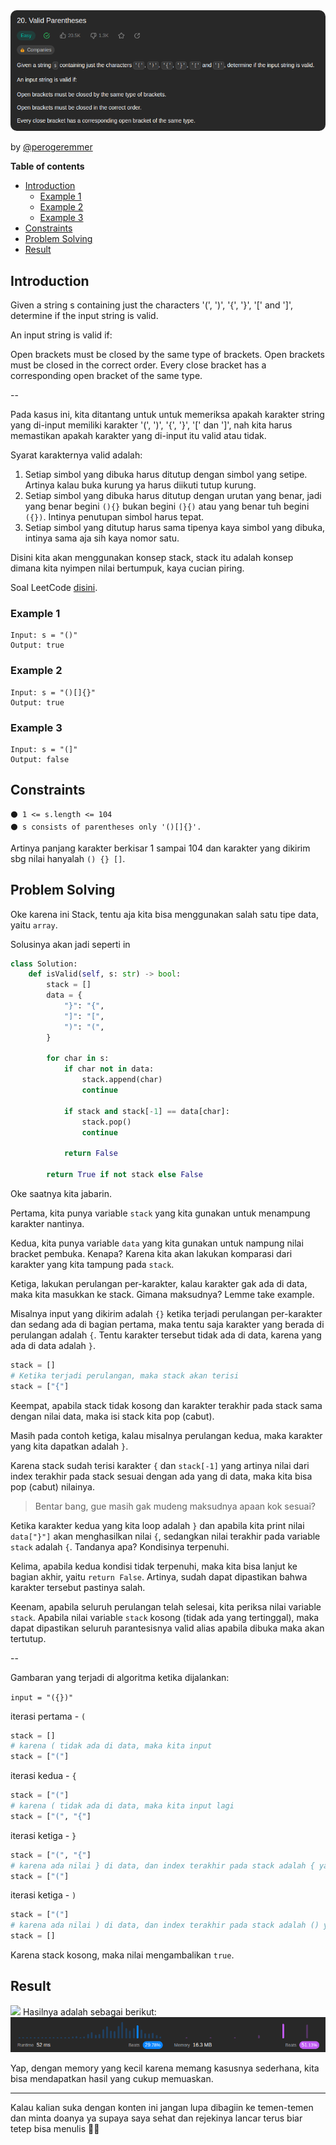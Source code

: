 <img src="./assets/20-valid-parantheses/header.png" style="border-radius:10px;" />
<br/>

by [@perogeremmer](https://twitter.com/perogeremmer)

**Table of contents**

- [Introduction](#introduction)
  - [Example 1](#example-1)
  - [Example 2](#example-2)
  - [Example 3](#example-3)
- [Constraints](#constraints)
- [Problem Solving](#problem-solving)
- [Result](#result)

## Introduction

Given a string s containing just the characters '(', ')', '{', '}', '[' and ']', determine if the input string is valid.

An input string is valid if:

Open brackets must be closed by the same type of brackets.
Open brackets must be closed in the correct order.
Every close bracket has a corresponding open bracket of the same type.

--

Pada kasus ini, kita ditantang untuk untuk memeriksa apakah karakter string yang di-input memiliki karakter '(', ')', '{', '}', '[' dan ']', nah kita harus memastikan apakah karakter yang di-input itu valid atau tidak.

Syarat karakternya valid adalah:

1. Setiap simbol yang dibuka harus ditutup dengan simbol yang setipe. Artinya kalau buka kurung ya harus diikuti tutup kurung.
2. Setiap simbol yang dibuka harus ditutup dengan urutan yang benar, jadi yang benar begini `(){}` bukan begini `(}{)` atau yang benar tuh begini `({})`. Intinya penutupan simbol harus tepat.
3. Setiap simbol yang ditutup harus sama tipenya kaya simbol yang dibuka, intinya sama aja sih kaya nomor satu.


Disini kita akan menggunakan konsep stack, stack itu adalah konsep dimana kita nyimpen nilai bertumpuk, kaya cucian piring. 

Soal LeetCode [disini](https://leetcode.com/problems/valid-parentheses/description/).

### Example 1

```
Input: s = "()"
Output: true
```

### Example 2

```
Input: s = "()[]{}"
Output: true
```

### Example 3

```
Input: s = "(]"
Output: false
```

## Constraints

```
⚫ 1 <= s.length <= 104
⚫ s consists of parentheses only '()[]{}'.
```

Artinya panjang karakter berkisar 1 sampai 104 dan karakter yang dikirim sbg nilai hanyalah `() {} []`.

## Problem Solving

Oke karena ini Stack, tentu aja kita bisa menggunakan salah satu tipe data, yaitu `array`.

Solusinya akan jadi seperti in

```python
class Solution:
    def isValid(self, s: str) -> bool:
        stack = []
        data = {
            "}": "{",
            "]": "[",
            ")": "(",
        }

        for char in s:
            if char not in data:
                stack.append(char)
                continue
            
            if stack and stack[-1] == data[char]:
                stack.pop()
                continue

            return False
        
        return True if not stack else False
```

Oke saatnya kita jabarin.

Pertama, kita punya variable `stack` yang kita gunakan untuk menampung karakter nantinya.

Kedua, kita punya variable `data` yang kita gunakan untuk nampung nilai bracket pembuka. Kenapa? Karena kita akan lakukan komparasi dari karakter yang kita tampung pada `stack`.

Ketiga, lakukan perulangan per-karakter, kalau karakter gak ada di data, maka kita masukkan ke stack. Gimana maksudnya? Lemme take example.

Misalnya input yang dikirim adalah `{}` ketika terjadi perulangan per-karakter dan sedang ada di bagian pertama, maka tentu saja karakter yang berada di perulangan adalah `{`. Tentu karakter tersebut tidak ada di data, karena yang ada di data adalah `}`.

```python
stack = []
# Ketika terjadi perulangan, maka stack akan terisi
stack = ["{"]
```

Keempat, apabila stack tidak kosong dan karakter terakhir pada stack sama dengan nilai data, maka isi stack kita pop (cabut).

Masih pada contoh ketiga, kalau misalnya perulangan kedua, maka karakter yang kita dapatkan adalah `}`. 

Karena stack sudah terisi karakter `{` dan `stack[-1]` yang artinya nilai dari index terakhir pada stack sesuai dengan ada yang di data, maka kita bisa pop (cabut) nilainya.

> Bentar bang, gue masih gak mudeng maksudnya apaan kok sesuai?

Ketika karakter kedua yang kita loop adalah `}` dan apabila kita print nilai `data["}"]` akan menghasilkan nilai `{`, sedangkan nilai terakhir pada variable `stack` adalah `{`. Tandanya apa? Kondisinya terpenuhi.  

Kelima, apabila kedua kondisi tidak terpenuhi, maka kita bisa lanjut ke bagian akhir, yaitu `return False`. Artinya, sudah dapat dipastikan bahwa karakter tersebut pastinya salah.

Keenam, apabila seluruh perulangan telah selesai, kita periksa nilai variable `stack`. Apabila nilai variable `stack` kosong (tidak ada yang tertinggal), maka dapat dipastikan seluruh parantesisnya valid alias apabila dibuka maka akan tertutup.

--

Gambaran yang terjadi di algoritma ketika dijalankan:

`input = "({})"`

iterasi pertama  - `(`
```python
stack = []
# karena ( tidak ada di data, maka kita input
stack = ["("]
```

iterasi kedua - `{`
```python
stack = ["("]
# karena ( tidak ada di data, maka kita input lagi
stack = ["(", "{"]
```

iterasi ketiga - `}`
```python
stack = ["(", "{"]
# karena ada nilai } di data, dan index terakhir pada stack adalah { yang mana sesuai pada nilai data, maka dianggap valid dan nilai terakhir diangkat (dicabut).
stack = ["("]
```

iterasi ketiga - `)`
```python
stack = ["("]
# karena ada nilai ) di data, dan index terakhir pada stack adalah () yang mana sesuai pada nilai data, maka dianggap valid dan nilai terakhir diangkat (dicabut).
stack = []
```

Karena stack kosong, maka nilai mengambalikan `true`.


## Result
![](2023-06-28-15-19-09.png)
Hasilnya adalah sebagai berikut:
![Hasilnya](./assets/20-valid-parantheses/result.png)

Yap, dengan memory yang kecil karena memang kasusnya sederhana, kita bisa mendapatkan hasil yang cukup memuaskan.

---

Kalau kalian suka dengan konten ini jangan lupa dibagiin ke temen-temen dan minta doanya ya supaya saya sehat dan rejekinya lancar terus biar tetep bisa menulis 🙏🙋
